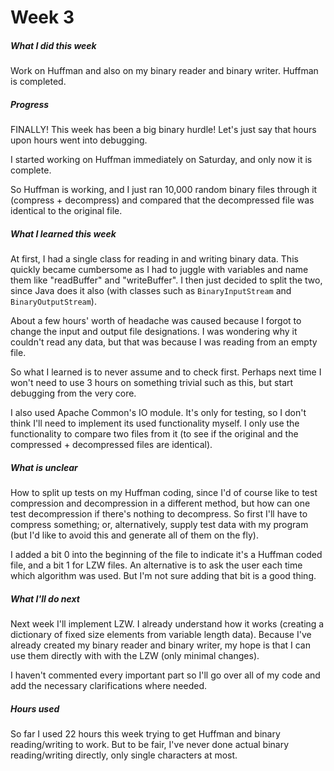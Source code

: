 # Week 3

##### What I did this week

Work on Huffman and also on my binary reader and binary writer. Huffman is completed.

##### Progress

FINALLY! This week has been a big binary hurdle! Let's just say that hours upon hours went into debugging.

I started working on Huffman immediately on Saturday, and only now it is complete.

So Huffman is working, and I just ran 10,000 random binary files through it (compress + decompress) and compared that the decompressed file was identical to the original file.

##### What I learned this week

At first, I had a single class for reading in and writing binary data. This quickly became cumbersome as I had to juggle with variables and name them like "readBuffer" and "writeBuffer". I then just decided to split the two, since Java does it also (with classes such as `BinaryInputStream` and `BinaryOutputStream`).

About a few hours' worth of headache was caused because I forgot to change the input and output file designations. I was wondering why it couldn't read any data, but that was because I was reading from an empty file.

So what I learned is to never assume and to check first. Perhaps next time I won't need to use 3 hours on something trivial such as this, but start debugging from the very core.

I also used Apache Common's IO module. It's only for testing, so I don't think I'll need to implement its used functionality myself. I only use the functionality to compare two files from it (to see if the original and the compressed + decompressed files are identical).

##### What is unclear

How to split up tests on my Huffman coding, since I'd of course like to test compression and decompression in a different method, but how can one test decompression if there's nothing to decompress. So first I'll have to compress something; or, alternatively, supply test data with my program (but I'd like to avoid this and generate all of them on the fly).

I added a bit 0 into the beginning of the file to indicate it's a Huffman coded file, and a bit 1 for LZW files. An alternative is to ask the user each time which algorithm was used. But I'm not sure adding that bit is a good thing.

##### What I'll do next

Next week I'll implement LZW. I already understand how it works (creating a dictionary of fixed size elements from variable length data). Because I've already created my binary reader and binary writer, my hope is that I can use them directly with with the LZW (only minimal changes).

I haven't commented every important part so I'll go over all of my code and add the necessary clarifications where needed.

##### Hours used

So far I used 22 hours this week trying to get Huffman and binary reading/writing to work. But to be fair, I've never done actual binary reading/writing directly, only single characters at most.